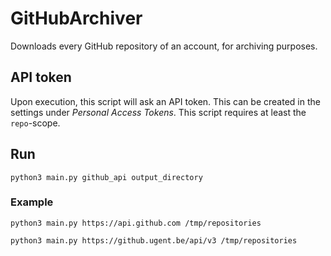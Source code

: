 # GitHubArchiver
Downloads every GitHub repository of an account, for archiving purposes.

## API token
Upon execution, this script will ask an API token. This can be created in the settings under *Personal Access Tokens*. This script requires at least the `repo`-scope.

## Run
```shell script
python3 main.py github_api output_directory
```

### Example

```shell script
python3 main.py https://api.github.com /tmp/repositories
```

```shell script
python3 main.py https://github.ugent.be/api/v3 /tmp/repositories
```